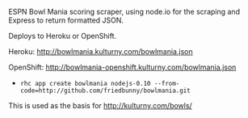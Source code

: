 ESPN Bowl Mania scoring scraper, using node.io for the scraping and Express to return formatted JSON. 

Deploys to Heroku or OpenShift.

Heroku: http://bowlmania.kulturny.com/bowlmania.json

OpenShift: http://bowlmania-openshift.kulturny.com/bowlmania.json
 - `rhc app create bowlmania nodejs-0.10 --from-code=http://github.com/friedbunny/bowlmania.git`
 
This is used as the basis for http://kulturny.com/bowls/